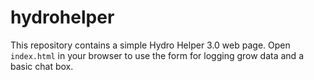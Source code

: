# hydrohelper

This repository contains a simple Hydro Helper 3.0 web page.
Open `index.html` in your browser to use the form for logging grow data and a basic chat box.
